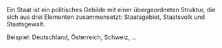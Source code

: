 Ein Staat ist ein politisches Gebilde mit einer übergeordneten Struktur, die sich aus drei Elementen zusammensetzt: Staatsgebiet, Staatsvolk und Staatsgewalt.

Beispiel: Deutschland, Österreich, Schweiz, ...
